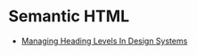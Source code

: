 # Semantic HTML

* [Managing Heading Levels In Design Systems](https://medium.com/@Heydon/managing-heading-levels-in-design-systems-18be9a746fa3)

